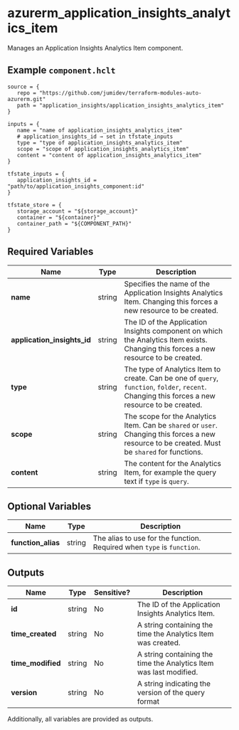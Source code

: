 # azurerm_application_insights_analytics_item

Manages an Application Insights Analytics Item component.

## Example `component.hclt`

```hcl
source = {
   repo = "https://github.com/jumidev/terraform-modules-auto-azurerm.git"   
   path = "application_insights/application_insights_analytics_item"   
}

inputs = {
   name = "name of application_insights_analytics_item"   
   # application_insights_id → set in tfstate_inputs
   type = "type of application_insights_analytics_item"   
   scope = "scope of application_insights_analytics_item"   
   content = "content of application_insights_analytics_item"   
}

tfstate_inputs = {
   application_insights_id = "path/to/application_insights_component:id"   
}

tfstate_store = {
   storage_account = "${storage_account}"   
   container = "${container}"   
   container_path = "${COMPONENT_PATH}"   
}

```

## Required Variables

| Name | Type |  Description |
| ---- | --------- |  ----------- |
| **name** | string |  Specifies the name of the Application Insights Analytics Item. Changing this forces a new resource to be created. | 
| **application_insights_id** | string |  The ID of the Application Insights component on which the Analytics Item exists. Changing this forces a new resource to be created. | 
| **type** | string |  The type of Analytics Item to create. Can be one of `query`, `function`, `folder`, `recent`. Changing this forces a new resource to be created. | 
| **scope** | string |  The scope for the Analytics Item. Can be `shared` or `user`. Changing this forces a new resource to be created. Must be `shared` for functions. | 
| **content** | string |  The content for the Analytics Item, for example the query text if `type` is `query`. | 

## Optional Variables

| Name | Type |  Description |
| ---- | --------- |  ----------- |
| **function_alias** | string |  The alias to use for the function. Required when `type` is `function`. | 



## Outputs

| Name | Type | Sensitive? | Description |
| ---- | ---- | --------- | --------- |
| **id** | string | No  | The ID of the Application Insights Analytics Item. | 
| **time_created** | string | No  | A string containing the time the Analytics Item was created. | 
| **time_modified** | string | No  | A string containing the time the Analytics Item was last modified. | 
| **version** | string | No  | A string indicating the version of the query format | 

Additionally, all variables are provided as outputs.
